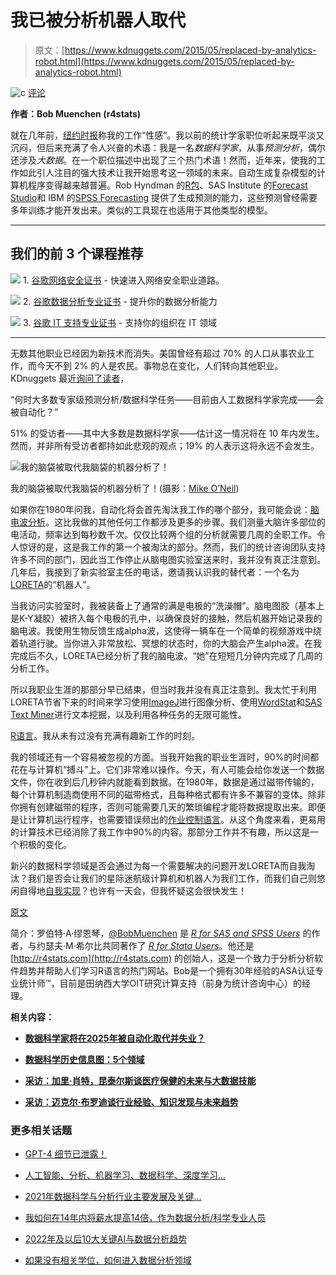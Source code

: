 # 我已被分析机器人取代

> 原文：[https://www.kdnuggets.com/2015/05/replaced-by-analytics-robot.html](https://www.kdnuggets.com/2015/05/replaced-by-analytics-robot.html)

![c](../Images/3d9c022da2d331bb56691a9617b91b90.png) [评论](#comments)

**作者：Bob Muenchen (r4stats)**

就在几年前，[纽约时报](http://www.nytimes.com/2009/08/06/technology/06stats.html?_r=0)称我的工作“性感”。我以前的统计学家职位听起来既平淡又沉闷，但后来充满了令人兴奋的术语：我是一名*数据科学家*，从事*预测分析*，偶尔还涉及*大数据*。在一个职位描述中出现了三个热门术语！然而，近年来，使我的工作如此引人注目的强大技术让我开始思考这一领域的未来。自动生成复杂模型的计算机程序变得越来越普遍。Rob Hyndman 的[R包](http://robjhyndman.com/software/forecast/)、SAS Institute 的[Forecast Studio](http://www.sas.com/en_us/software/analytics/forecastserver.html)和 IBM 的[SPSS Forecasting](http://www-03.ibm.com/software/products/en/spss-forecasting) 提供了生成预测的能力，这些预测曾经需要多年训练才能开发出来。类似的工具现在也适用于其他类型的模型。

* * *

## 我们的前 3 个课程推荐

![](../Images/0244c01ba9267c002ef39d4907e0b8fb.png) 1\. [谷歌网络安全证书](https://www.kdnuggets.com/google-cybersecurity) - 快速进入网络安全职业道路。

![](../Images/e225c49c3c91745821c8c0368bf04711.png) 2\. [谷歌数据分析专业证书](https://www.kdnuggets.com/google-data-analytics) - 提升你的数据分析能力

![](../Images/0244c01ba9267c002ef39d4907e0b8fb.png) 3\. [谷歌 IT 支持专业证书](https://www.kdnuggets.com/google-itsupport) - 支持你的组织在 IT 领域

* * *

无数其他职业已经因为新技术而消失。美国曾经有超过 70% 的人口从事农业工作，而今天不到 2% 的人是农民。事物总在变化，人们转向其他职业。KDnuggets 最近[询问了读者](/polls/2015/analytics-data-science-automation-future.html)，

“何时大多数专家级预测分析/数据科学任务——目前由人工数据科学家完成——会被自动化？”

51% 的受访者——其中大多数是数据科学家——估计这一情况将在 10 年内发生。然而，并非所有受访者都持如此悲观的观点；19% 的人表示这将永远不会发生。

![我的脑袋被取代我脑袋的机器分析了！](../Images/2b4abf363eb8d0145026bdfc47b16509.png)

我的脑袋被取代我脑袋的机器分析了！(摄影：[Mike O’Neil](https://www.flickr.com/photos/16212284@N00/))

如果你在1980年问我，自动化将会首先淘汰我工作的哪个部分，我可能会说：[脑电波分析](https://en.wikipedia.org/wiki/Electroencephalography)。这比我做的其他任何工作都涉及更多的步骤。我们测量大脑许多部位的电活动，频率达到每秒数千次。仅仅比较两个组的分析就需要几周的全职工作。令人惊讶的是，这是我工作的第一个被淘汰的部分。然而，我们的统计咨询团队支持许多不同的部门，因此当工作停止从脑电图实验室送来时，我并没有真正注意到。几年后，我接到了新实验室主任的电话，邀请我认识我的替代者：一个名为[LORETA](http://www.uzh.ch/keyinst/loreta.htm)的“机器人”。

当我访问实验室时，我被装备上了通常的满是电极的“洗澡帽”。脑电图胶（基本上是K-Y凝胶）被挤入每个电极的孔中，以确保良好的接触，然后机器开始记录我的脑电波。我使用生物反馈生成alpha波，这使得一辆车在一个简单的视频游戏中绕着轨道行驶。当你进入非常放松、冥想的状态时，你的大脑会产生alpha波。在我完成后不久，LORETA已经分析了我的脑电波。“她”在短短几分钟内完成了几周的分析工作。

所以我职业生涯的那部分早已结束，但当时我并没有真正注意到。我太忙于利用LORETA节省下来的时间来学习使用[ImageJ](http://imagej.net/Welcome)进行图像分析、使用[WordStat](http://provalisresearch.com/products/content-analysis-software/)和[SAS Text Miner](http://www.sas.com/en_us/software/analytics/text-miner.html)进行文本挖掘，以及利用各种任务的无限可能性。

[R语言](http://www.r-project.org/)。我从未有过没有充满有趣新工作的时刻。

我的领域还有一个容易被忽视的方面。当我开始我的职业生涯时，90%的时间都花在与计算机“搏斗”上。它们非常难以操作。今天，有人可能会给你发送一个数据文件，你在收到后几秒钟内就能看到数据。在1980年，数据是通过磁带传输的，每个计算机制造商使用不同的磁带格式，且每种格式都有许多不兼容的变体。除非你拥有创建磁带的程序，否则可能需要几天的繁琐编程才能将数据提取出来。即便是让计算机运行程序，也需要错误频出的[作业控制语言](https://en.wikipedia.org/wiki/Job_Control_Language)。从这个角度来看，更易用的计算技术已经消除了我工作中90%的内容。那部分工作并不有趣，所以这是一个积极的变化。

新兴的数据科学领域是否会通过为每一个需要解决的问题开发LORETA而自我淘汰？我们是否会让我们的星际迷航级计算机和机器人为我们工作，而我们自己则悠闲自得地[自我实现](https://en.wikipedia.org/wiki/Self-actualization)？也许有一天会，但我怀疑这会很快发生！

[原文](http://r4stats.com/2015/05/18/ive-been-replaced-by-an-analytics-robot/)

简介：罗伯特·A·缪恩琴，[@BobMuenchen](https://twitter.com/BobMuenchen) 是 [*R for SAS and SPSS Users*](http://r4stats.com/books/r4sas-spss/ "R for SAS and SPSS Users") 的作者，与约瑟夫·M·希尔比共同著作了 [*R for Stata Users*](http://r4stats.com/books/r4stata/)。他还是 [http://r4stats.com](http://r4stats.com) 的创始人，这是一个致力于分析分析软件趋势并帮助人们学习R语言的热门网站。Bob是一个拥有30年经验的ASA认证专业统计师™，目前是田纳西大学OIT研究计算支持（前身为统计咨询中心）的经理。

**相关内容：**

+   [**数据科学家将在2025年被自动化取代并失业？**](/2015/05/data-scientists-automated-2025.html)

+   [**数据科学历史信息图：5个领域**](/2015/02/history-data-science-infographic.html)

+   [**采访：加里·肖特，昆泰尔斯谈医疗保健的未来与大数据技能**](/2014/05/interview-gary-shorter-quintiles-evolution-healthcare-industry.html)

+   [**采访：迈克尔·布罗迪谈行业经验、知识发现与未来趋势**](/2014/05/interview-michael-brodie-3-industry-lessons-knowledge-discovery-trends-qcri.html)

### 更多相关话题

+   [GPT-4 细节已泄露！](https://www.kdnuggets.com/2023/07/gpt4-details-leaked.html)

+   [人工智能、分析、机器学习、数据科学、深度学习…](https://www.kdnuggets.com/2021/12/developments-predictions-ai-machine-learning-data-science-research.html)

+   [2021年数据科学与分析行业主要发展及关键…](https://www.kdnuggets.com/2021/12/developments-predictions-data-science-analytics-industry.html)

+   [我如何在14年内将薪水提高14倍，作为数据分析/科学专业人员](https://www.kdnuggets.com/2021/12/14x-salary-in-14-years-data-professional.html)

+   [2022年及以后10大关键AI与数据分析趋势](https://www.kdnuggets.com/2021/12/10-key-ai-trends-for-2022.html)

+   [如果没有相关学位，如何进入数据分析领域](https://www.kdnuggets.com/2021/12/how-to-get-into-data-analytics.html)
